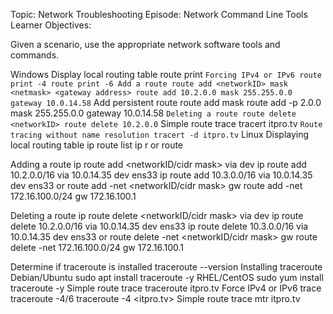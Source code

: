 Topic: Network Troubleshooting Episode: Network Command Line Tools Learner Objectives:

Given a scenario, use the appropriate network software tools and commands.

Windows
Display local routing table
route print ```
Forcing IPv4 or IPv6
route print -4
route print -6
Add a route
route add <networkID> mask <netmask> <gateway address> route add 10.2.0.0 mask 255.255.0.0 gateway 10.0.14.58 ```
Add persistent route
route add <networkID> mask <netmask> <gateway address> route add -p 2.0.0 mask 255.255.0.0 gateway 10.0.14.58 ```
Deleting a route
route delete <networkID> route delete 10.2.0.0 ```
Simple route trace
tracert itpro.tv ```
Route tracing without name resolution
tracert -d itpro.tv ```
Linux
Displaying local routing table
ip route list
ip r
or
route


Adding a route
ip route add <networkID/cidr mask> via <gateway address> dev <devicename>
ip route add 10.2.0.0/16 via 10.0.14.35 dev ens33
ip route add 10.3.0.0/16 via 10.0.14.35 dev ens33
or
route add -net <networkID/cidr mask> gw <gateway address>
route add -net 172.16.100.0/24 gw 172.16.100.1


Deleting a route
ip route delete <networkID/cidr mask> via <gateway address> dev <devicename>
ip route delete 10.2.0.0/16 via 10.0.14.35 dev ens33
ip route delete 10.3.0.0/16 via 10.0.14.35 dev ens33
or
route delete -net <networkID/cidr mask> gw <gateway address>
route delete -net 172.16.100.0/24 gw 172.16.100.1


Determine if traceroute is installed
traceroute --version
Installing traceroute
Debian/Ubuntu
sudo apt install traceroute -y
RHEL/CentOS
sudo yum install traceroute -y
Simple route trace
traceroute itpro.tv
Force IPv4 or IPv6 trace
traceroute -4/6 <destination host>
traceroute -4 <itpro.tv>
Simple route trace
mtr itpro.tv